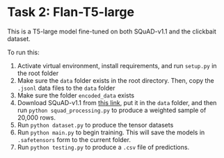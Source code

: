 # Task 2: Flan-T5-large

This is a T5-large model fine-tuned on both SQuAD-v1.1 and the clickbait dataset.

To run this:
1. Activate virtual environment, install requirements, and run `setup.py` in the root folder
2. Make sure the `data` folder exists in the root directory. Then, copy the `.jsonl` data files to the `data` folder
3. Make sure the folder `encoded_data` exists
4. Download SQuAD-v1.1 from [this link](https://www.kaggle.com/datasets/akashdesarda/squad-v11), put it in the `data` folder, and then run `python squad_processing.py` to produce a weighted sample of 20,000 rows.
5. Run `python dataset.py` to produce the tensor datasets
6. Run `python main.py` to begin training. This will save the models in `.safetensors` form to the current folder.
7. Run `python testing.py` to produce a `.csv` file of predictions.